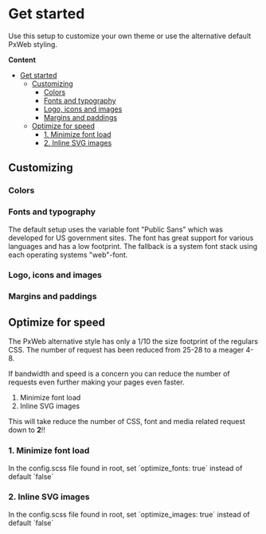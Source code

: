 # Get started

Use this setup to customize your own theme or use the alternative default PxWeb styling.

**Content**

- [Get started](#get-started)
  - [Customizing](#customizing)
    - [Colors](#colors)
    - [Fonts and typography](#fonts-and-typography)
    - [Logo, icons and images](#logo-icons-and-images)
    - [Margins and paddings](#margins-and-paddings)
  - [Optimize for speed](#optimize-for-speed)
    - [1. Minimize font load](#1-minimize-font-load)
    - [2. Inline SVG images](#2-inline-svg-images)


## Customizing

### Colors

### Fonts and typography

The default setup uses the variable font "Public Sans" which was developed for US government sites. The font has great support for various languages and has a low footprint. The fallback is a system font stack using each operating systems "web"-font.

### Logo, icons and images

### Margins and paddings

## Optimize for speed

The PxWeb alternative style has only a 1/10 the size footprint of the regulars CSS. The number of request has been reduced from 25-28 to a meager 4-8.

If bandwidth and speed is a concern you can reduce the number of requests even further making your pages even faster.

1. Minimize font load
2. Inline SVG images

This will take reduce the number of CSS, font and media related request down to **2**!!

### 1. Minimize font load

In the config.scss file found in root, set ´optimize_fonts: true´ instead of default ´false´

### 2. Inline SVG images

In the config.scss file found in root, set ´optimize_images: true´ instead of default ´false´